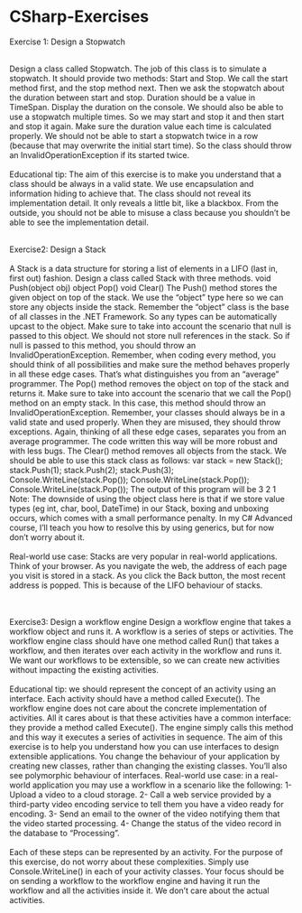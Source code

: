 # CSharp-Exercises

Exercise 1: Design a Stopwatch
<br /><br />

Design a class called Stopwatch. The job of this class is to simulate a stopwatch. It should provide two methods: Start and Stop. We call the start method first, and the stop method next. Then we ask the stopwatch about the duration between start and stop. Duration should be a value in TimeSpan. Display the duration on the console.
We should also be able to use a stopwatch multiple times. So we may start and stop it and then start and stop it again. Make sure the duration value each time is calculated properly.
We should not be able to start a stopwatch twice in a row (because that may overwrite the initial start time). So the class should throw an InvalidOperationException if its started twice.  
<br /><br />
Educational tip: The aim of this exercise is to make you understand that a class should be always in a valid state. We use encapsulation and information hiding to achieve that. The class should not reveal its implementation detail. It only reveals a little bit, like a blackbox. From the outside, you should not be able to misuse a class because you shouldn’t be able to see the implementation detail.  
<br /><br />

Exercise2: Design a Stack
<br /><br />
A Stack is a data structure for storing a list of elements in a LIFO (last in, first out) fashion.
Design a class called Stack with three methods.
void Push(object obj)
object Pop()
void Clear()
The Push() method stores the given object on top of the stack. We use the “object” type here so we can store any objects inside the stack. Remember the “object” class is the base of all classes in the .NET Framework. So any types can be automatically upcast to the object. Make sure to take into account the scenario that null is passed to this object. We should not store null references in the stack. So if null is passed to this method, you should throw an InvalidOperationException. Remember, when coding every method, you should think of all possibilities and make sure the method behaves properly in all these edge cases. That’s what distinguishes you from an “average” programmer.
The Pop() method removes the object on top of the stack and returns it. Make sure to take into account the scenario that we call the Pop() method on an empty stack. In this case, this method should throw an InvalidOperationException. Remember, your classes should always be in a valid state and used properly. When they are misused, they should throw exceptions. Again, thinking of all these edge cases, separates you from an average programmer. The code written this way will be more robust and with less bugs.
The Clear() method removes all objects from the stack. We should be able to use this stack class as follows:
var stack = new Stack(); stack.Push(1); stack.Push(2); stack.Push(3);
Console.WriteLine(stack.Pop()); Console.WriteLine(stack.Pop()); Console.WriteLine(stack.Pop());
The output of this program will be
3 2 1
Note: The downside of using the object class here is that if we store value types (eg int, char, bool, DateTime) in our Stack, boxing and unboxing occurs, which comes with a small performance penalty. In my C# Advanced course, I’ll teach you how to resolve this by using generics, but for now don’t worry about it.
<br /><br />
Real-world use case: Stacks are very popular in real-world applications. Think of your browser. As you navigate the web, the address of each page you visit is stored in a stack. As you click the Back button, the most recent address is popped. This is because of the LIFO behaviour of stacks.

<br /><br />
Exercise3: Design a workflow engine
Design a workflow engine that takes a workflow object and runs it. A workflow is a series of steps or activities. The workflow engine class should have one method called Run() that takes a workflow, and then iterates over each activity in the workflow and runs it.
We want our workflows to be extensible, so we can create new activities without impacting the existing activities.
<br /><br />
Educational tip: we should represent the concept of an activity using an interface. Each activity should have a method called Execute(). The workflow engine does not care about the concrete implementation of activities. All it cares about is that these activities have a common interface: they provide a method called Execute(). The engine simply calls this method and this way it executes a series of activities in sequence.
The aim of this exercise is to help you understand how you can use interfaces to design extensible applications. You change the behaviour of your application by creating new classes, rather than changing the existing classes. You’ll also see polymorphic behaviour of interfaces.
Real-world use case: in a real-world application you may use a workflow in a scenario like the following:
1- Upload a video to a cloud storage.
2- Call a web service provided by a third-party video encoding service to tell them you have a video ready for encoding.
3- Send an email to the owner of the video notifying them that the video started processing. 4- Change the status of the video record in the database to “Processing”.
<br /><br />
Each of these steps can be represented by an activity. For the purpose of this exercise, do not worry about these complexities. Simply use Console.WriteLine() in each of your activity classes. Your focus should be on sending a workflow to the workflow engine and having it run the workflow and all the activities inside it. We don’t care about the actual activities.
